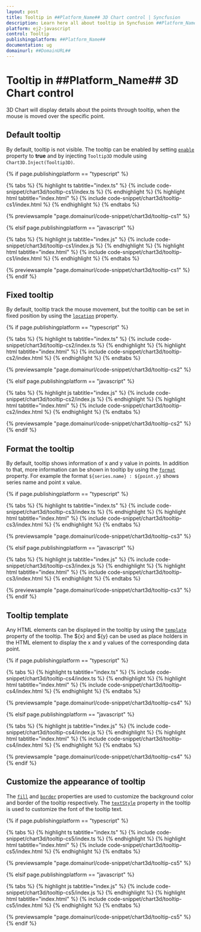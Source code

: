 ```yaml
---
layout: post
title: Tooltip in ##Platform_Name## 3D Chart control | Syncfusion
description: Learn here all about tooltip in Syncfusion ##Platform_Name## 3D Chart control of Syncfusion Essential JS 2 and more.
platform: ej2-javascript
control: Tooltip 
publishingplatform: ##Platform_Name##
documentation: ug
domainurl: ##DomainURL##
---
```


# Tooltip in ##Platform_Name## 3D Chart control

<!-- markdownlint-disable MD036 -->

3D Chart will display details about the points through tooltip, when the mouse is moved over the specific point.

## Default tooltip

By default, tooltip is not visible. The tooltip can be enabled by setting [`enable`](../../api/chart3d/tooltipSettings/#enable) property to **true** and by injecting `Tooltip3D` module using `Chart3D.Inject(Tooltip3D)`.

{% if page.publishingplatform == "typescript" %}

{% tabs %}
{% highlight ts tabtitle="index.ts" %}
{% include code-snippet/chart3d/tooltip-cs1/index.ts %}
{% endhighlight %}
{% highlight html tabtitle="index.html" %}
{% include code-snippet/chart3d/tooltip-cs1/index.html %}
{% endhighlight %}
{% endtabs %}
        
{% previewsample "page.domainurl/code-snippet/chart3d/tooltip-cs1" %}

{% elsif page.publishingplatform == "javascript" %}

{% tabs %}
{% highlight js tabtitle="index.js" %}
{% include code-snippet/chart3d/tooltip-cs1/index.js %}
{% endhighlight %}
{% highlight html tabtitle="index.html" %}
{% include code-snippet/chart3d/tooltip-cs1/index.html %}
{% endhighlight %}
{% endtabs %}

{% previewsample "page.domainurl/code-snippet/chart3d/tooltip-cs1" %}
{% endif %}

<!-- markdownlint-disable MD013 -->

## Fixed tooltip

By default, tooltip track the mouse movement, but the tooltip can be set in fixed position by using the [`location`](../../api/chart3d/tooltipSettings/#location) property.

{% if page.publishingplatform == "typescript" %}

{% tabs %}
{% highlight ts tabtitle="index.ts" %}
{% include code-snippet/chart3d/tooltip-cs2/index.ts %}
{% endhighlight %}
{% highlight html tabtitle="index.html" %}
{% include code-snippet/chart3d/tooltip-cs2/index.html %}
{% endhighlight %}
{% endtabs %}
        
{% previewsample "page.domainurl/code-snippet/chart3d/tooltip-cs2" %}

{% elsif page.publishingplatform == "javascript" %}

{% tabs %}
{% highlight js tabtitle="index.js" %}
{% include code-snippet/chart3d/tooltip-cs2/index.js %}
{% endhighlight %}
{% highlight html tabtitle="index.html" %}
{% include code-snippet/chart3d/tooltip-cs2/index.html %}
{% endhighlight %}
{% endtabs %}

{% previewsample "page.domainurl/code-snippet/chart3d/tooltip-cs2" %}
{% endif %}

## Format the tooltip

<!-- markdownlint-disable MD013 -->

By default, tooltip shows information of x and y value in points. In addition to that, more information can be shown in tooltip by using the [`format`](../../api/chart3d/tooltipSettings/#format) property. For example the format `${series.name} : ${point.y}` shows series name and point x value.

{% if page.publishingplatform == "typescript" %}

{% tabs %}
{% highlight ts tabtitle="index.ts" %}
{% include code-snippet/chart3d/tooltip-cs3/index.ts %}
{% endhighlight %}
{% highlight html tabtitle="index.html" %}
{% include code-snippet/chart3d/tooltip-cs3/index.html %}
{% endhighlight %}
{% endtabs %}
        
{% previewsample "page.domainurl/code-snippet/chart3d/tooltip-cs3" %}

{% elsif page.publishingplatform == "javascript" %}

{% tabs %}
{% highlight js tabtitle="index.js" %}
{% include code-snippet/chart3d/tooltip-cs3/index.js %}
{% endhighlight %}
{% highlight html tabtitle="index.html" %}
{% include code-snippet/chart3d/tooltip-cs3/index.html %}
{% endhighlight %}
{% endtabs %}

{% previewsample "page.domainurl/code-snippet/chart3d/tooltip-cs3" %}
{% endif %}

## Tooltip template

Any HTML elements can be displayed in the tooltip by using the [`template`](../../api/chart3d/tooltipSettings/#template) property of the tooltip. The ${x} and ${y} can be used as place holders in the HTML element to display the x and y values of the corresponding data point.

{% if page.publishingplatform == "typescript" %}

{% tabs %}
{% highlight ts tabtitle="index.ts" %}
{% include code-snippet/chart3d/tooltip-cs4/index.ts %}
{% endhighlight %}
{% highlight html tabtitle="index.html" %}
{% include code-snippet/chart3d/tooltip-cs4/index.html %}
{% endhighlight %}
{% endtabs %}
        
{% previewsample "page.domainurl/code-snippet/chart3d/tooltip-cs4" %}

{% elsif page.publishingplatform == "javascript" %}

{% tabs %}
{% highlight js tabtitle="index.js" %}
{% include code-snippet/chart3d/tooltip-cs4/index.js %}
{% endhighlight %}
{% highlight html tabtitle="index.html" %}
{% include code-snippet/chart3d/tooltip-cs4/index.html %}
{% endhighlight %}
{% endtabs %}

{% previewsample "page.domainurl/code-snippet/chart3d/tooltip-cs4" %}
{% endif %}

## Customize the appearance of tooltip

The [`fill`](../../api/chart3d/tooltipSettings/#fill) and [`border`](../../api/chart3d/tooltipSettings/#border) properties are used to customize the background color and border of the tooltip respectively. The [`textStyle`](../../api/chart3d/tooltipSettings/#textstyle) property in the tooltip is used to customize the font of the tooltip text.

{% if page.publishingplatform == "typescript" %}

{% tabs %}
{% highlight ts tabtitle="index.ts" %}
{% include code-snippet/chart3d/tooltip-cs5/index.ts %}
{% endhighlight %}
{% highlight html tabtitle="index.html" %}
{% include code-snippet/chart3d/tooltip-cs5/index.html %}
{% endhighlight %}
{% endtabs %}
        
{% previewsample "page.domainurl/code-snippet/chart3d/tooltip-cs5" %}

{% elsif page.publishingplatform == "javascript" %}

{% tabs %}
{% highlight js tabtitle="index.js" %}
{% include code-snippet/chart3d/tooltip-cs5/index.js %}
{% endhighlight %}
{% highlight html tabtitle="index.html" %}
{% include code-snippet/chart3d/tooltip-cs5/index.html %}
{% endhighlight %}
{% endtabs %}

{% previewsample "page.domainurl/code-snippet/chart3d/tooltip-cs5" %}
{% endif %}
